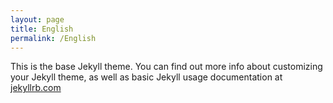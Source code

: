 ```yaml
---
layout: page
title: English
permalink: /English
---
```


This is the base Jekyll theme. You can find out more info about customizing your Jekyll theme, as well as basic Jekyll usage documentation at [jekyllrb.com](https://jekyllrb.com/)